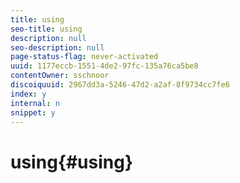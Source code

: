 ```yaml
---
title: using
seo-title: using
description: null
seo-description: null
page-status-flag: never-activated
uuid: 1177eccb-1551-4de2-97fc-135a76ca5be8
contentOwner: sschnoor
discoiquuid: 2967dd3a-5246-47d2-a2af-8f9734cc7fe6
index: y
internal: n
snippet: y
---
```


# using{#using}


